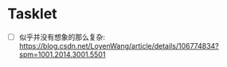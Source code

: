 # Tasklet

- [ ] 似乎并没有想象的那么复杂: https://blog.csdn.net/LoyenWang/article/details/106774834?spm=1001.2014.3001.5501
